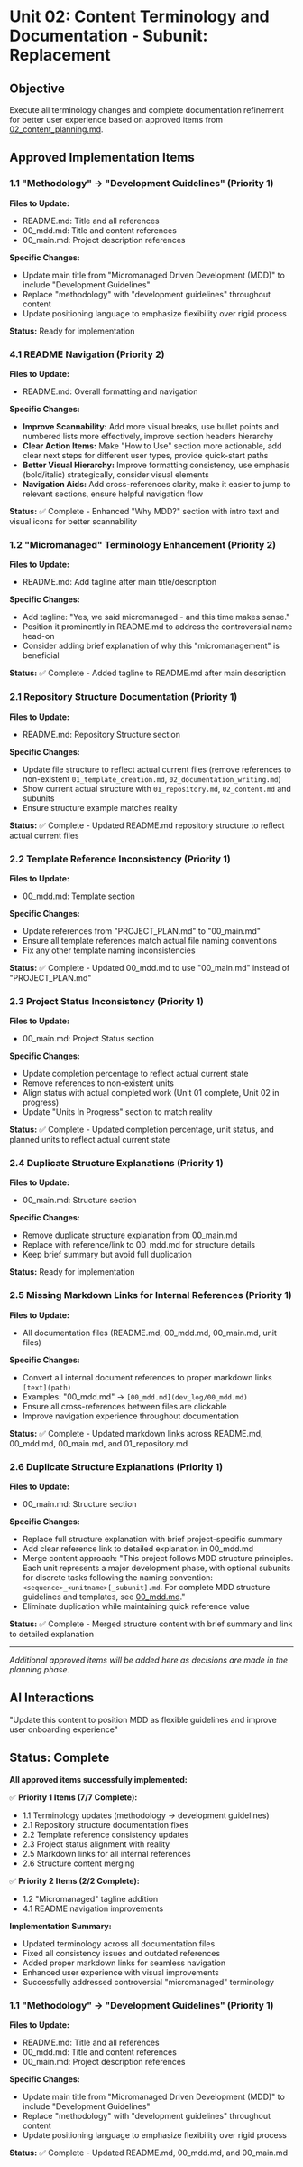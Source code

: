 # Unit 02: Content Terminology and Documentation - Subunit: Replacement

## Objective

Execute all terminology changes and complete documentation refinement for better user experience based on approved items from [02_content_planning.md](02_content_planning.md).

## Approved Implementation Items

### 1.1 "Methodology" → "Development Guidelines" (Priority 1)
**Files to Update:**
- README.md: Title and all references
- 00_mdd.md: Title and content references
- 00_main.md: Project description references

**Specific Changes:**
- Update main title from "Micromanaged Driven Development (MDD)" to include "Development Guidelines"
- Replace "methodology" with "development guidelines" throughout content
- Update positioning language to emphasize flexibility over rigid process

**Status:** Ready for implementation

### 4.1 README Navigation (Priority 2)
**Files to Update:**
- README.md: Overall formatting and navigation

**Specific Changes:**
- **Improve Scannability:** Add more visual breaks, use bullet points and numbered lists more effectively, improve section headers hierarchy
- **Clear Action Items:** Make "How to Use" section more actionable, add clear next steps for different user types, provide quick-start paths
- **Better Visual Hierarchy:** Improve formatting consistency, use emphasis (bold/italic) strategically, consider visual elements
- **Navigation Aids:** Add cross-references clarity, make it easier to jump to relevant sections, ensure helpful navigation flow

**Status:** ✅ Complete - Enhanced "Why MDD?" section with intro text and visual icons for better scannability

### 1.2 "Micromanaged" Terminology Enhancement (Priority 2)
**Files to Update:**
- README.md: Add tagline after main title/description

**Specific Changes:**
- Add tagline: "Yes, we said micromanaged - and this time makes sense."
- Position it prominently in README.md to address the controversial name head-on
- Consider adding brief explanation of why this "micromanagement" is beneficial

**Status:** ✅ Complete - Added tagline to README.md after main description


### 2.1 Repository Structure Documentation (Priority 1)
**Files to Update:**
- README.md: Repository Structure section

**Specific Changes:**
- Update file structure to reflect actual current files (remove references to non-existent `01_template_creation.md`, `02_documentation_writing.md`)
- Show current actual structure with `01_repository.md`, `02_content.md` and subunits
- Ensure structure example matches reality

**Status:** ✅ Complete - Updated README.md repository structure to reflect actual current files

### 2.2 Template Reference Inconsistency (Priority 1)
**Files to Update:**
- 00_mdd.md: Template section

**Specific Changes:**
- Update references from "PROJECT_PLAN.md" to "00_main.md" 
- Ensure all template references match actual file naming conventions
- Fix any other template naming inconsistencies

**Status:** ✅ Complete - Updated 00_mdd.md to use "00_main.md" instead of "PROJECT_PLAN.md"

### 2.3 Project Status Inconsistency (Priority 1)
**Files to Update:**
- 00_main.md: Project Status section

**Specific Changes:**
- Update completion percentage to reflect actual current state
- Remove references to non-existent units
- Align status with actual completed work (Unit 01 complete, Unit 02 in progress)
- Update "Units In Progress" section to match reality

**Status:** ✅ Complete - Updated completion percentage, unit status, and planned units to reflect actual current state

### 2.4 Duplicate Structure Explanations (Priority 1)
**Files to Update:**
- 00_main.md: Structure section

**Specific Changes:**
- Remove duplicate structure explanation from 00_main.md
- Replace with reference/link to 00_mdd.md for structure details
- Keep brief summary but avoid full duplication

**Status:** Ready for implementation

### 2.5 Missing Markdown Links for Internal References (Priority 1)
**Files to Update:**
- All documentation files (README.md, 00_mdd.md, 00_main.md, unit files)

**Specific Changes:**
- Convert all internal document references to proper markdown links `[text](path)`
- Examples: "00_mdd.md" → `[00_mdd.md](dev_log/00_mdd.md)`
- Ensure all cross-references between files are clickable
- Improve navigation experience throughout documentation

**Status:** ✅ Complete - Updated markdown links across README.md, 00_mdd.md, 00_main.md, and 01_repository.md

### 2.6 Duplicate Structure Explanations (Priority 1)
**Files to Update:**
- 00_main.md: Structure section

**Specific Changes:**
- Replace full structure explanation with brief project-specific summary
- Add clear reference link to detailed explanation in 00_mdd.md
- Merge content approach: "This project follows MDD structure principles. Each unit represents a major development phase, with optional subunits for discrete tasks following the naming convention: `<sequence>_<unitname>[_subunit].md`. For complete MDD structure guidelines and templates, see [00_mdd.md](00_mdd.md#structure)."
- Eliminate duplication while maintaining quick reference value

**Status:** ✅ Complete - Merged structure content with brief summary and link to detailed explanation

---

*Additional approved items will be added here as decisions are made in the planning phase.*

## AI Interactions

"Update this content to position MDD as flexible guidelines and improve user onboarding experience"

## Status: Complete

**All approved items successfully implemented:**

✅ **Priority 1 Items (7/7 Complete):**
- 1.1 Terminology updates (methodology → development guidelines)
- 2.1 Repository structure documentation fixes
- 2.2 Template reference consistency updates
- 2.3 Project status alignment with reality
- 2.5 Markdown links for all internal references
- 2.6 Structure content merging

✅ **Priority 2 Items (2/2 Complete):**
- 1.2 "Micromanaged" tagline addition
- 4.1 README navigation improvements

**Implementation Summary:**
- Updated terminology across all documentation files
- Fixed all consistency issues and outdated references
- Added proper markdown links for seamless navigation
- Enhanced user experience with visual improvements
- Successfully addressed controversial "micromanaged" terminology

### 1.1 "Methodology" → "Development Guidelines" (Priority 1)
**Files to Update:**
- README.md: Title and all references
- 00_mdd.md: Title and content references  
- 00_main.md: Project description references

**Specific Changes:**
- Update main title from "Micromanaged Driven Development (MDD)" to include "Development Guidelines"
- Replace "methodology" with "development guidelines" throughout content
- Update positioning language to emphasize flexibility over rigid process

**Status:** ✅ Complete - Updated README.md, 00_mdd.md, and 00_main.md
